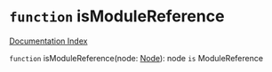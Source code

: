 # `function` isModuleReference

[Documentation Index](../README.md)

`function` isModuleReference(node: [Node](../private.interface.Node/README.md)): node `is` ModuleReference
